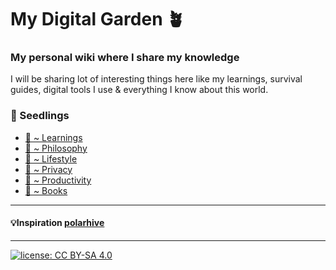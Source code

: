 # My Digital Garden 🪴
### My personal wiki where I share my knowledge
I will be sharing lot of interesting things here like my learnings, survival guides, digital tools I use & everything I know about this world. 

### 🌻 Seedlings 

* [🌱 ~ Learnings](/Learnings/)
* [🌱 ~ Philosophy](/Philosophy/)
* [🌱 ~ Lifestyle](/Lifestyle/)
* [🌱 ~ Privacy](/Privacy/)
* [🌱 ~ Productivity](/Productivity)
* [🌱 ~ Books](/Books)

---
#### 💡Inspiration [polarhive](https://github.com/polarhive/knowledge)
---
[![license: CC BY-SA 4.0](https://polarhive.ml/assets/badges/cc-by-sa-4.svg)](https://creativecommons.org/licenses/by-sa/4.0/)

